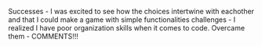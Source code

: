 Successes - I was excited to see how the choices intertwine with eachother
            and that I could make a game with simple functionalities
challenges - I realized I have poor organization skills when it comes to code.
Overcame them - COMMENTS!!!